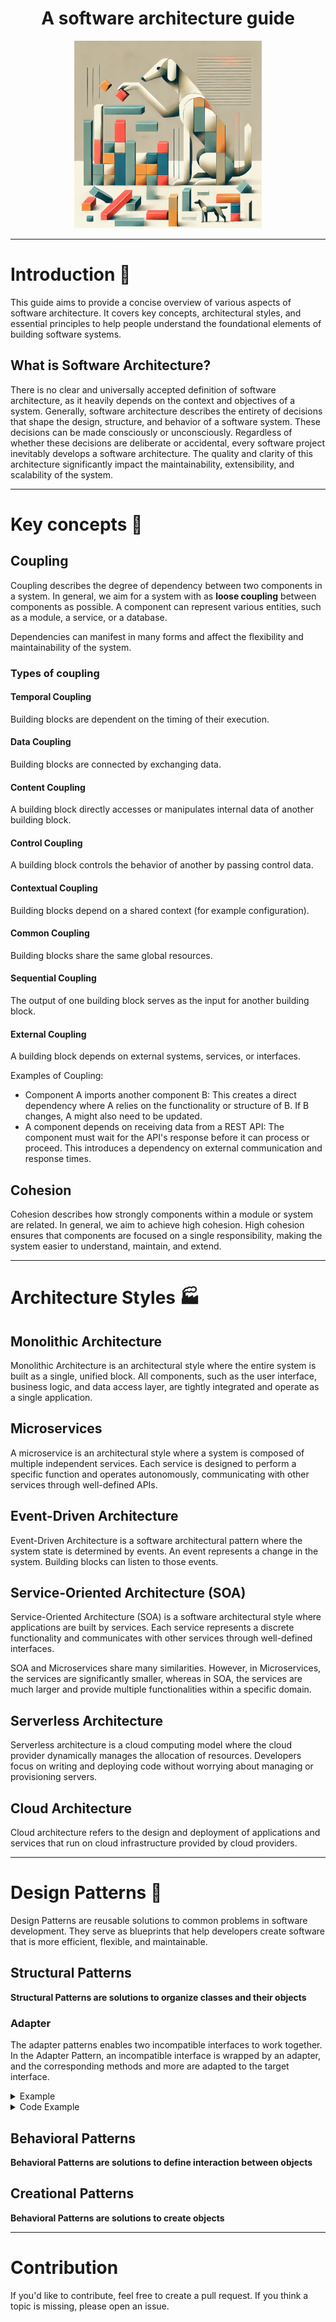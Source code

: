 <h1 align="center">A software architecture guide</h1>

<p align="center"><img src="head.webp" alt="Dog assembling building blocks" width="300" /></p>

---

# Introduction 👋

This guide aims to provide a concise overview of various aspects of software architecture. It covers key concepts, architectural styles, and essential principles to help people understand the foundational elements of building software systems.

## What is Software Architecture?

There is no clear and universally accepted definition of software architecture, as it heavily depends on the context and objectives of a system. Generally, software architecture describes the entirety of decisions that shape the design, structure, and behavior of a software system. These decisions can be made consciously or unconsciously.
Regardless of whether these decisions are deliberate or accidental, every software project inevitably develops a software architecture. The quality and clarity of this architecture significantly impact the maintainability, extensibility, and scalability of the system.

---

# Key concepts 🔑

## Coupling

Coupling describes the degree of dependency between two components in a system.
In general, we aim for a system with as **loose coupling** between components as possible. 
A component can represent various entities, such as a module, a service, or a database. 

Dependencies can manifest in many forms and affect the flexibility and maintainability of the system.

### Types of coupling 

#### Temporal Coupling

Building blocks are dependent on the timing of their execution. 

#### Data Coupling

Building blocks are connected by exchanging data.

#### Content Coupling

A building block directly accesses or manipulates internal data of another building block. 

#### Control Coupling

A building block controls the behavior of another by passing control data. 

#### Contextual Coupling

Building blocks depend on a shared context (for example configuration).

#### Common Coupling

Building blocks share the same global resources.

#### Sequential Coupling

The output of one building block serves as the input for another building block.

#### External Coupling

A building block depends on external systems, services, or interfaces.

Examples of Coupling:

- Component A imports another component B: This creates a direct dependency where A relies on the functionality or structure of B. If B changes, A might also need to be updated.
- A component depends on receiving data from a REST API: The component must wait for the API's response before it can process or proceed. This introduces a dependency on external communication and response times.

## Cohesion

Cohesion describes how strongly components within a module or system are related. In general, we aim to achieve high cohesion.
High cohesion ensures that components are focused on a single responsibility, making the system easier to understand, maintain, and extend.

---

# Architecture Styles 🏭

## Monolithic Architecture

Monolithic Architecture is an architectural style where the entire system is built as a single, unified block. 
All components, such as the user interface, business logic, and data access layer, are tightly integrated and operate as a single application.

## Microservices

A microservice is an architectural style where a system is composed of multiple independent services.
Each service is designed to perform a specific function and operates autonomously, communicating with other services through well-defined APIs.

## Event-Driven Architecture

Event-Driven Architecture is a software architectural pattern where the system state is determined by events. 
An event represents a change in the system. Building blocks can listen to those events.

## Service-Oriented Architecture (SOA)

Service-Oriented Architecture (SOA) is a software architectural style where applications are built by services.
Each service represents a discrete functionality and communicates with other services through well-defined interfaces.

SOA and Microservices share many similarities. 
However, in Microservices, the services are significantly smaller, whereas in SOA, the services are much larger and provide multiple functionalities within a specific domain.

## Serverless Architecture

Serverless architecture is a cloud computing model where the cloud provider dynamically manages the allocation of resources.
Developers focus on writing and deploying code without worrying about managing or provisioning servers.

## Cloud Architecture

Cloud architecture refers to the design and deployment of applications and services that run on cloud infrastructure provided by cloud providers.

---

# Design Patterns 🏁

Design Patterns are reusable solutions to common problems in software development. 
They serve as blueprints that help developers create software that is more efficient, flexible, and maintainable.


## Structural Patterns

**Structural Patterns are solutions to organize classes and their objects**

### Adapter 

The adapter patterns enables two incompatible interfaces to work together.
In the Adapter Pattern, an incompatible interface is wrapped by an adapter, and the corresponding methods and more are adapted to the target interface.

<details>
  <summary>Example</summary>
  Imagine you have a workout application that operates using kilograms as the unit of measurement. In this application, there's a class called Workout with a method named addExercise, which takes the weight in kilograms as input.
Now, you want to extend the app to also support weights in pounds. However, the existing client method, buildWorkout, is designed to work exclusively with kilograms. To address this, you introduce a new class called PoundWorkout, which also has a method named addExercise but expects the weight in pounds.
To bridge the gap between the PoundWorkout class and the existing client logic, you create an adapter class called Adapter. This adapter takes an instance of the incompatible PoundWorkout class as an argument. It provides its own implementation of the addExercise method, which internally calls the addExercise method of the PoundWorkout class after converting the weight from kilograms to pounds.
This way, the client can seamlessly use the adapter without any need to modify or restructure the existing codebase. The adapter handles the conversion and ensures compatibility between the two systems.
</details>

<details>
  <summary>Code Example</summary>

  ```python
  class Workout:
    def add_exercise(self, name, weight_kg):
      print(f"Added exercise: {name}, Weight: {weight_kg} kg")

  class PoundWorkout:
    def add_exercise(self, name, weight_lb):
      print(f"Added exercise: {name}, Weight: {weight_lb} lbs")

  class Adapter:
    def __init__(self, pound_workout):
      self.pound_workout = pound_workout
  
    def add_exercise(self, name, weight_kg):
      weight_lb = weight_kg * 2.20462
      self.pound_workout.add_exercise(name, weight_lb)
  
  def build_workout(workout):
    workout.add_exercise("Bench Press", 100) 
    workout.add_exercise("Deadlift", 130) 
  
  print("using regular kg")
  workout = Workout()
  calculate_volume(workout)
  
  print("using pounds")
  pound_workout = PoundWorkout()
  adapter = Adapter(pound_workout)
  calculate_volume(adapter)
```
</details>


## Behavioral Patterns

**Behavioral Patterns are solutions to define interaction between objects**

## Creational Patterns

**Behavioral Patterns are solutions to create objects**

---

# Contribution 

If you'd like to contribute, feel free to create a pull request. 
If you think a topic is missing, please open an issue.
